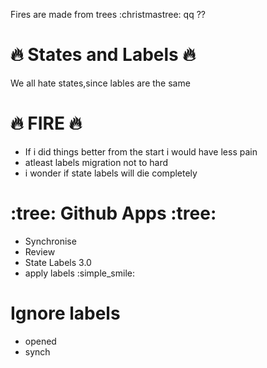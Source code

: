 Fires are made from trees :christmastree:
qq ??
# :fire: States and Labels :fire:

We all hate states,since lables are the same

# :fire: FIRE :fire:

- If i did things better from the start i would have less pain
- atleast labels migration not to hard
- i wonder if state labels will die completely

# :tree: Github Apps :tree:
 - Synchronise
 - Review
 - State Labels 3.0
 - apply labels :simple_smile:


# Ignore labels
 - opened
 - synch
